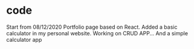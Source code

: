 # code
Start from 08/12/2020
Portfolio page based on React.
Added a basic calculator in my personal website.
Working on CRUD APP...
And a simple calculator app

